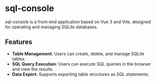 # sql-console

sql-console is a front-end application based on Vue 3 and Vite, designed for operating and managing SQLite databases.

## Features

- **Table Management**: Users can create, delete, and manage SQLite tables.
- **SQL Query Execution**: Users can execute SQL queries in the browser and view the results.
- **Data Export**: Supports exporting table structures as SQL statements.
